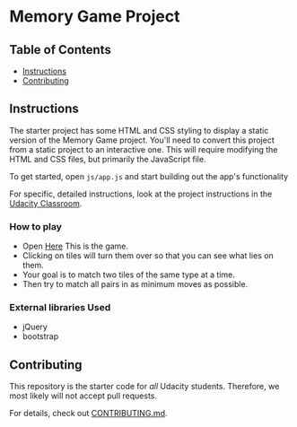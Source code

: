 # Memory Game Project

## Table of Contents

* [Instructions](#instructions)
* [Contributing](#contributing)

## Instructions

The starter project has some HTML and CSS styling to display a static version of the Memory Game project. You'll need to convert this project from a static project to an interactive one. This will require modifying the HTML and CSS files, but primarily the JavaScript file.

To get started, open `js/app.js` and start building out the app's functionality

For specific, detailed instructions, look at the project instructions in the [Udacity Classroom](https://classroom.udacity.com/me).

### How to play

* Open [Here](https://codepen.io/LauraEnria/full/yjgPvR/) This is the game.
* Clicking on tiles will turn them over so that you can see what lies on them. 
* Your goal is to match two tiles of the same type at a time.
* Then try to match all pairs in as minimum moves as possible.

### External libraries Used

* jQuery
* bootstrap

## Contributing

This repository is the starter code for _all_ Udacity students. Therefore, we most likely will not accept pull requests.

For details, check out [CONTRIBUTING.md](CONTRIBUTING.md).
